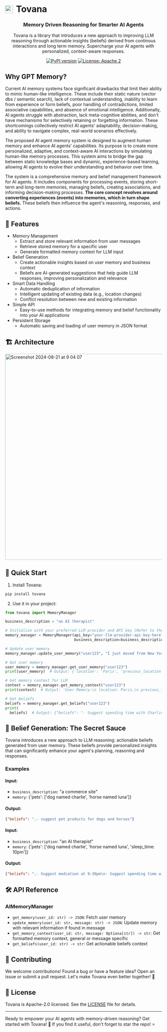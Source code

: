 <div align="center">
<h1 style="display: flex; align-items: center; gap: 10px;">
  <img src="https://github.com/user-attachments/assets/3fb24490-b5f9-4af1-b2eb-8f2f24a6e6b8" alt="Logo" width="25">
  Tovana
</h1>

<h3>Memory Driven Reasoning for Smarter AI Agents</h3>

Tovana is a library that introduces a new approach to improving LLM reasoning through actionable insights (beliefs) derived from continous interactions and long term memory. Supercharge your AI agents with personalized, context-aware responses.

[![PyPI version](https://badge.fury.io/py/gpt-memory.svg)](https://badge.fury.io/py/gptmem)
[![License: Apache 2](https://img.shields.io/badge/License-Apache-yellow.svg)](https://opensource.org/license/apache-2-0)
</div>

## Why GPT Memory?
Current AI memory systems face significant drawbacks that limit their ability to mimic human-like intelligence. These include their static nature (vector dbs / semantic search), lack of contextual understanding, inability to learn from experience or form beliefs, poor handling of contradictions, limited associative capabilities, and absence of emotional intelligence. Additionally, AI agents struggle with abstraction, lack meta-cognitive abilities, and don't have mechanisms for selectively retaining or forgetting information. These shortcomings collectively restrict AI agents' adaptability, decision-making, and ability to navigate complex, real-world scenarios effectively.

The proposed AI agent memory system is designed to augment human memory and enhance AI agents' capabilities. Its purpose is to create more personalized, adaptive, and context-aware AI interactions by simulating human-like memory processes. This system aims to bridge the gap between static knowledge bases and dynamic, experience-based learning, allowing AI agents to evolve their understanding and behavior over time.

The system is a comprehensive memory and belief management framework for AI agents. It includes components for processing events, storing short-term and long-term memories, managing beliefs, creating associations, and informing decision-making processes. **The core concept revolves around converting experiences (events) into memories, which in turn shape beliefs.** These beliefs then influence the agent's reasoning, responses, and actions.

## 🌟 Features

- Memory Management
  - Extract and store relevant information from user messages
  - Retrieve stored memory for a specific user
  - Generate formatted memory context for LLM input
- Belief Generation
  - Create actionable insights based on user memory and business context
  - Beliefs are AI-generated suggestions that help guide LLM responses, improving personalization and relevance
- Smart Data Handling
  - Automatic deduplication of information
  - Intelligent updating of existing data (e.g., location changes)
  - Conflict resolution between new and existing information
- Simple API
  - Easy-to-use methods for integrating memory and belief functionality into your AI applications
- Persistent Storage
  - Automatic saving and loading of user memory in JSON format

## 🏗️ Architecture
<img width="663" alt="Screenshot 2024-08-21 at 9 04 07" src="https://github.com/user-attachments/assets/2bdfdaa8-e91c-45b0-b200-2e567daadc5d">



## 🚀 Quick Start

1. Install Tovana:
```bash
pip install tovana
```

2. Use it in your project:

```python
from tovana import MemoryManager

business_description = "an AI therapist"

# Initialize with your preferred LLM provider and API key (Refer to the documentation for specific models)
memory_manager = MemoryManager(api_key="your-llm-provider-api-key-here", provider="anthropic",
                               business_description=business_description, include_beliefs=True)

# Update user memory
memory_manager.update_user_memory("user123", "I just moved from New York to Paris for work.")

# Get user memory
user_memory = memory_manager.get_user_memory("user123")
print(user_memory)  # Output: {'location': 'Paris', 'previous_location': 'New York'}

# Get memory context for LLM
context = memory_manager.get_memory_context("user123")
print(context)  # Output: 'User Memory:\n location: Paris,\n previous_location: New York'

# Get beliefs
beliefs = memory_manager.get_beliefs("user123")
print(
  beliefs)  # Output: {"beliefs": "- Suggest spending time with Charlie and Luna when user is feeling down\n- Suggest family activities with Lisa and Mai for emotional well-being\n- Recommend playing basketball for physical exercise and stress relief"}
```

## 🧠 Belief Generation: The Secret Sauce

Tovana introduces a new approach to LLM reasoning: actionable beliefs generated from user memory. These beliefs provide personalized insights that can significantly enhance your agent's planning, reasoning and responses.

### Examples
#### Input:
- `business_description`: "a commerce site"
- `memory`: {'pets': ['dog named charlie', 'horse named luna']}
#### Output:

```json
{"beliefs": ",- suggest pet products for dogs and horses"}
```

#### Input:

- `business_description`: "an AI therapist"
- `memory`: {'pets': ['dog named charlie', 'horse named luna', 'sleep_time: 10pm']}
#### Output:

```json
{"beliefs": ",- Suggest mediation at 9:30pm\n- Suggest spending time with Charlie and Luna for emotional well-being"}
```

## 🛠️ API Reference

### AIMemoryManager

- `get_memory(user_id: str) -> JSON`: Fetch user memory
- `update_memory(user_id: str, message: str) -> JSON`: Update memory with relevant information if found in message
- `get_memory_context(user_id: str, message: Optiona[str]) -> str`: Get formatted memory context, general or message specific
- `get_beliefs(user_id: str) -> str`: Get actionable beliefs context

## 🤝 Contributing

We welcome contributions! Found a bug or have a feature idea? Open an issue or submit a pull request. Let's make Tovana even better together! 💪

## 📄 License

Tovana is Apache-2.0 licensed. See the [LICENSE](LICENSE) file for details.

---

Ready to empower your AI agents with memory-driven reasoning? Get started with Tovana! 🚀 If you find it useful, don't forget to star the repo! ⭐
